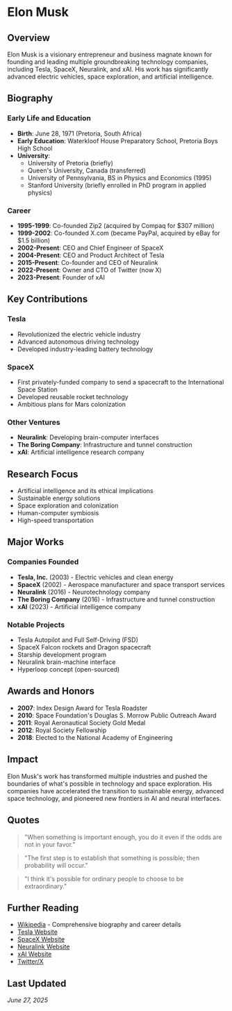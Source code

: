 # Elon Musk

## Overview
Elon Musk is a visionary entrepreneur and business magnate known for founding and leading multiple groundbreaking technology companies, including Tesla, SpaceX, Neuralink, and xAI. His work has significantly advanced electric vehicles, space exploration, and artificial intelligence.

## Biography

### Early Life and Education
- **Birth**: June 28, 1971 (Pretoria, South Africa)
- **Early Education**: Waterkloof House Preparatory School, Pretoria Boys High School
- **University**: 
  - University of Pretoria (briefly)
  - Queen's University, Canada (transferred)
  - University of Pennsylvania, BS in Physics and Economics (1995)
  - Stanford University (briefly enrolled in PhD program in applied physics)

### Career
- **1995-1999**: Co-founded Zip2 (acquired by Compaq for $307 million)
- **1999-2002**: Co-founded X.com (became PayPal, acquired by eBay for $1.5 billion)
- **2002-Present**: CEO and Chief Engineer of SpaceX
- **2004-Present**: CEO and Product Architect of Tesla
- **2015-Present**: Co-founder and CEO of Neuralink
- **2022-Present**: Owner and CTO of Twitter (now X)
- **2023-Present**: Founder of xAI

## Key Contributions

### Tesla
- Revolutionized the electric vehicle industry
- Advanced autonomous driving technology
- Developed industry-leading battery technology

### SpaceX
- First privately-funded company to send a spacecraft to the International Space Station
- Developed reusable rocket technology
- Ambitious plans for Mars colonization

### Other Ventures
- **Neuralink**: Developing brain-computer interfaces
- **The Boring Company**: Infrastructure and tunnel construction
- **xAI**: Artificial intelligence research company

## Research Focus
- Artificial intelligence and its ethical implications
- Sustainable energy solutions
- Space exploration and colonization
- Human-computer symbiosis
- High-speed transportation

## Major Works

### Companies Founded
- **Tesla, Inc.** (2003) - Electric vehicles and clean energy
- **SpaceX** (2002) - Aerospace manufacturer and space transport services
- **Neuralink** (2016) - Neurotechnology company
- **The Boring Company** (2016) - Infrastructure and tunnel construction
- **xAI** (2023) - Artificial intelligence company

### Notable Projects
- Tesla Autopilot and Full Self-Driving (FSD)
- SpaceX Falcon rockets and Dragon spacecraft
- Starship development program
- Neuralink brain-machine interface
- Hyperloop concept (open-sourced)

## Awards and Honors
- **2007**: Index Design Award for Tesla Roadster
- **2010**: Space Foundation's Douglas S. Morrow Public Outreach Award
- **2011**: Royal Aeronautical Society Gold Medal
- **2012**: Royal Society Fellowship
- **2018**: Elected to the National Academy of Engineering

## Impact
Elon Musk's work has transformed multiple industries and pushed the boundaries of what's possible in technology and space exploration. His companies have accelerated the transition to sustainable energy, advanced space technology, and pioneered new frontiers in AI and neural interfaces.

## Quotes
> "When something is important enough, you do it even if the odds are not in your favor."

> "The first step is to establish that something is possible; then probability will occur."

> "I think it's possible for ordinary people to choose to be extraordinary."

## Further Reading
- [Wikipedia](https://en.wikipedia.org/wiki/Elon_Musk) - Comprehensive biography and career details
- [Tesla Website](https://www.tesla.com/)
- [SpaceX Website](https://www.spacex.com/)
- [Neuralink Website](https://neuralink.com/)
- [xAI Website](https://x.ai/)
- [Twitter/X](https://twitter.com/elonmusk)

## Last Updated
*June 27, 2025*
